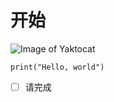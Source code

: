 # 开始
![Image of Yaktocat](https://octodex.github.com/images/yaktocat.png)
```
print("Hello, world")
```
- [ ] 请完成

